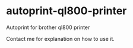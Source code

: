 # autoprint-ql800-printer
Autoprint for brother ql800 printer

 Contact me for explanation on how to use it.
